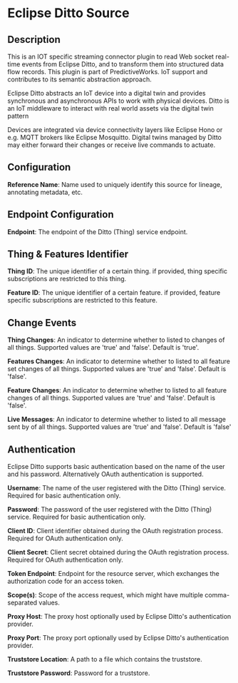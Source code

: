 
# Eclipse Ditto Source

## Description
This is an IOT specific streaming connector plugin to read Web socket real-time events
from Eclipse Ditto, and to transform them into structured data flow records. This plugin 
is part of PredictiveWorks. IoT support and contributes to its semantic abstraction approach.

Eclipse Ditto abstracts an IoT device into a digital twin and provides synchronous and 
asynchronous APIs to work with physical devices. Ditto is an IoT middleware to interact 
with real world assets via the digital twin pattern

Devices are integrated via device connectivity layers like Eclipse Hono or e.g. MQTT 
brokers like Eclipse Mosquitto. Digital twins managed by Ditto may either forward their 
changes or receive live commands to actuate.

## Configuration
**Reference Name**: Name used to uniquely identify this source for lineage, annotating metadata, etc.

## Endpoint Configuration
**Endpoint**: The endpoint of the Ditto (Thing) service endpoint.

## Thing & Features Identifier

**Thing ID**: The unique identifier of a certain thing. if provided, thing specific subscriptions are 
restricted to this thing.

**Feature ID**: The unique identifier of a certain feature. if provided, feature specific subscriptions 
are restricted to this feature.

## Change Events 

**Thing Changes**: An indicator to determine whether to listed to changes of all things. 
Supported values are 'true' and 'false'. Default is 'true'.

**Features Changes**: An indicator to determine whether to listed to all feature set changes of all things. 
Supported values are 'true' and 'false'. Default is 'false'.

**Feature Changes**: An indicator to determine whether to listed to all feature changes of all things. 
Supported values are 'true' and 'false'. Default is 'false'.

**Live Messages**: An indicator to determine whether to listed to all message sent by of all things. 
Supported values are 'true' and 'false'. Default is 'false'

## Authentication

Eclipse Ditto supports basic authentication based on the name of the user and his password. 
Alternatively OAuth authentication is supported. 

**Username**: The name of the user registered with the Ditto (Thing) service. Required for basic
authentication only.

**Password**: The password  of the user registered with the Ditto (Thing) service. Required for 
basic authentication only.

**Client ID**: Client identifier obtained during the OAuth registration process. Required for OAuth
authentication only.

**Client Secret**: Client secret obtained during the OAuth registration process. Required for OAuth
authentication only.

**Token Endpoint**: Endpoint for the resource server, which exchanges the authorization code for 
an access token.

**Scope(s)**: Scope of the access request, which might have multiple comma-separated values.

**Proxy Host**: The proxy host optionally used by Eclipse Ditto's authentication provider.

**Proxy Port**: The proxy port optionally used by Eclipse Ditto's authentication provider.

**Truststore Location**: A path to a file which contains the truststore.

**Truststore Password**: Password for a truststore.
